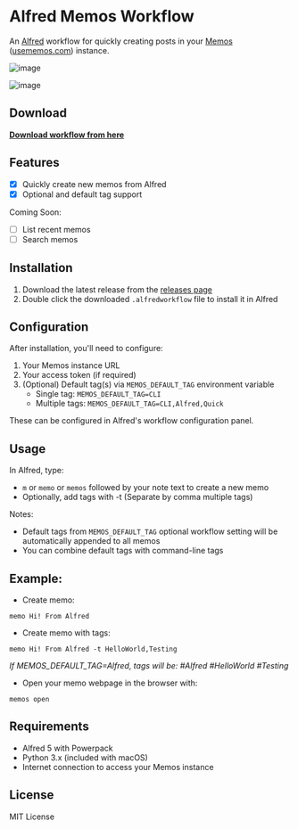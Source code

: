# Alfred Memos Workflow

An [Alfred](https://alfred.app/) workflow for quickly creating posts in your [Memos](https://www.usememos.com/) ([usememos.com](https://www.usememos.com/)) instance.

![image](https://github.com/user-attachments/assets/03d0907b-4333-413b-85bb-dbadfd5c03be)

![image](https://github.com/user-attachments/assets/768e0129-8f40-4c2d-ab2b-e2b90e11f07f)

## Download

**[Download workflow from here](https://github.com/pbdco/memos-alfredworkflow/releases/latest/download/Memos.alfredworkflow)**

## Features

- [x] Quickly create new memos from Alfred
- [x] Optional and default tag support

Coming Soon:

- [ ] List recent memos
- [ ] Search memos

## Installation

1. Download the latest release from the [releases page](https://github.com/pbdco/memos-alfredworkflow/releases)
2. Double click the downloaded `.alfredworkflow` file to install it in Alfred

## Configuration

After installation, you'll need to configure:

1. Your Memos instance URL
2. Your access token (if required)
3. (Optional) Default tag(s) via `MEMOS_DEFAULT_TAG` environment variable
   - Single tag: `MEMOS_DEFAULT_TAG=CLI`
   - Multiple tags: `MEMOS_DEFAULT_TAG=CLI,Alfred,Quick`

These can be configured in Alfred's workflow configuration panel.

## Usage

In Alfred, type:
- `m` or `memo` or `memos` followed by your note text to create a new memo
- Optionally, add tags with -t (Separate by comma multiple tags)

Notes:
- Default tags from `MEMOS_DEFAULT_TAG` optional workflow setting will be automatically appended to all memos
- You can combine default tags with command-line tags

## Example:

- Create memo:

`memo Hi! From Alfred`

- Create memo with tags:

`memo Hi! From Alfred -t HelloWorld,Testing`

*If MEMOS_DEFAULT_TAG=Alfred, tags will be: #Alfred #HelloWorld #Testing*

- Open your memo webpage in the browser with:

`memos open`

## Requirements

- Alfred 5 with Powerpack
- Python 3.x (included with macOS)
- Internet connection to access your Memos instance

## License

MIT License 

